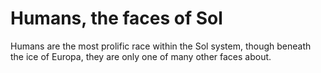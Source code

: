 # Humans, the faces of Sol

Humans are the most prolific race within the Sol system, though beneath the ice of Europa, they are only one of many other faces about.